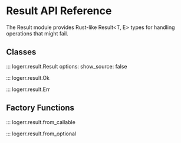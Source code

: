 # Result API Reference

The Result module provides Rust-like Result<T, E> types for handling operations that might fail.

## Classes

::: logerr.result.Result
    options:
      show_source: false

::: logerr.result.Ok

::: logerr.result.Err

## Factory Functions

::: logerr.result.from_callable

::: logerr.result.from_optional